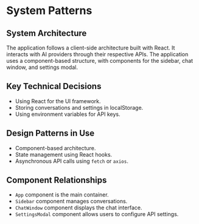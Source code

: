 # System Patterns

## System Architecture

The application follows a client-side architecture built with React. It interacts with AI providers through their respective APIs. The application uses a component-based structure, with components for the sidebar, chat window, and settings modal.

## Key Technical Decisions

- Using React for the UI framework.
- Storing conversations and settings in localStorage.
- Using environment variables for API keys.

## Design Patterns in Use

- Component-based architecture.
- State management using React hooks.
- Asynchronous API calls using `fetch` or `axios`.

## Component Relationships

- `App` component is the main container.
- `Sidebar` component manages conversations.
- `ChatWindow` component displays the chat interface.
- `SettingsModal` component allows users to configure API settings.